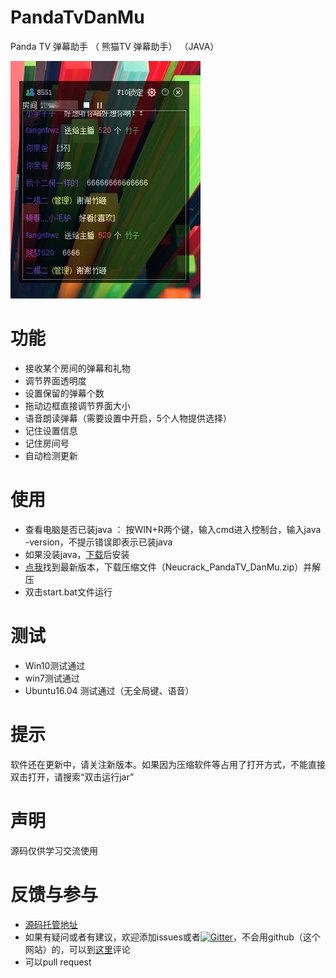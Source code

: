 # PandaTvDanMu
Panda TV  弹幕助手 （ 熊猫TV 弹幕助手） （JAVA）

![](./doc/asset/testPic.png)

# 功能
* 接收某个房间的弹幕和礼物
* 调节界面透明度
* 设置保留的弹幕个数
* 拖动边框直接调节界面大小
* 语音朗读弹幕（需要设置中开启，5个人物提供选择）
* 记住设置信息
* 记住房间号
* 自动检测更新

# 使用
* 查看电脑是否已装java ： 按WIN+R两个键，输入cmd进入控制台，输入java -version，不提示错误即表示已装java
* 如果没装java，<a href="http://java.com/zh_CN/download/manual.jsp" target="_blank">下载</a>后安装
* <a href="https://github.com/Neutree/PandaTvDanMu/releases" target="_blank">点我</a>找到最新版本，下载压缩文件（Neucrack_PandaTV_DanMu.zip）并解压
* 双击start.bat文件运行

# 测试
* Win10测试通过
* win7测试通过
* Ubuntu16.04 测试通过（无全局键、语音）

# 提示
软件还在更新中，请关注新版本。如果因为压缩软件等占用了打开方式，不能直接双击打开，请搜索“双击运行jar”

# 声明
源码仅供学习交流使用


# 反馈与参与
* [源码托管地址](https://github.com/Neutree/PandaTvDanMu)
* 如果有疑问或者有建议，欢迎添加issues或者[![Gitter](https://badges.gitter.im/Neutree/PandaTvDanMu.svg)](https://gitter.im/Neutree/PandaTvDanMu?utm_source=badge&utm_medium=badge&utm_campaign=pr-badge)，不会用github（这个网站）的，可以到[这里](http://neucrack.com/409)评论
* 可以pull request
